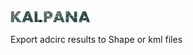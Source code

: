 <img src="documentation/imgs/kalpana.PNG" width="128"/>

Export adcirc results to Shape or kml files
